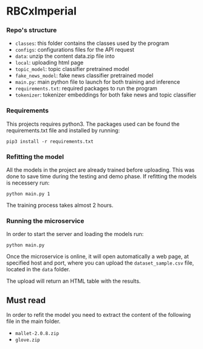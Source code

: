 # RBCxImperial

### Repo's structure

- `classes`: this folder contains the classes used by the program
- `configs`: configurations files for the API request
- `data`: unzip the content data.zip file into 
- `local`: uploading html page
- `topic_model`: topic classifier pretrained model
- `fake_news_model`: fake news classifier pretrained model
- `main.py`: main python file to launch for both training and inference
- `requirements.txt`: required packages to run the program 
- `tokenizer`: tokenizer embeddings for both fake news and topic classifier

### Requirements

This projects requires python3. The packages used can be found the requirements.txt file and installed by running:

`pip3 install -r requirements.txt`

### Refitting the model

All the models in the project are already trained before uploading. This was done to save time during the testing and demo phase. If refitting the models is necessery run:

`python main.py 1`

The training process takes almost 2 hours. 

### Running the microservice

In order to start the server and loading the models run:

`python main.py`

Once the microservice is online, it will open automatically a web page, at specified host and port,
where you can upload the `dataset_sample.csv` file, located in the `data` folder. 

The upload will return an HTML table with the results. 



## Must read

In order to refit the model you need to extract the content of the following file in the main folder. 
- `mallet-2.0.8.zip`
- `glove.zip`







